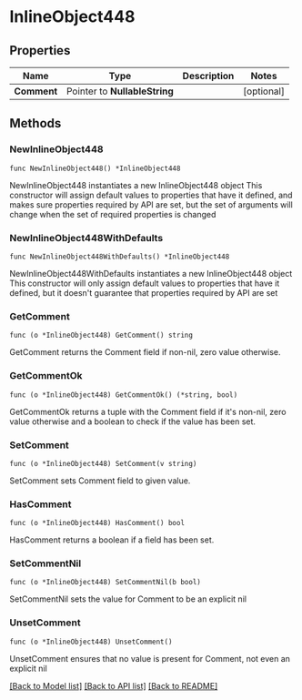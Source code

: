 # InlineObject448

## Properties

Name | Type | Description | Notes
------------ | ------------- | ------------- | -------------
**Comment** | Pointer to **NullableString** |  | [optional] 

## Methods

### NewInlineObject448

`func NewInlineObject448() *InlineObject448`

NewInlineObject448 instantiates a new InlineObject448 object
This constructor will assign default values to properties that have it defined,
and makes sure properties required by API are set, but the set of arguments
will change when the set of required properties is changed

### NewInlineObject448WithDefaults

`func NewInlineObject448WithDefaults() *InlineObject448`

NewInlineObject448WithDefaults instantiates a new InlineObject448 object
This constructor will only assign default values to properties that have it defined,
but it doesn't guarantee that properties required by API are set

### GetComment

`func (o *InlineObject448) GetComment() string`

GetComment returns the Comment field if non-nil, zero value otherwise.

### GetCommentOk

`func (o *InlineObject448) GetCommentOk() (*string, bool)`

GetCommentOk returns a tuple with the Comment field if it's non-nil, zero value otherwise
and a boolean to check if the value has been set.

### SetComment

`func (o *InlineObject448) SetComment(v string)`

SetComment sets Comment field to given value.

### HasComment

`func (o *InlineObject448) HasComment() bool`

HasComment returns a boolean if a field has been set.

### SetCommentNil

`func (o *InlineObject448) SetCommentNil(b bool)`

 SetCommentNil sets the value for Comment to be an explicit nil

### UnsetComment
`func (o *InlineObject448) UnsetComment()`

UnsetComment ensures that no value is present for Comment, not even an explicit nil

[[Back to Model list]](../README.md#documentation-for-models) [[Back to API list]](../README.md#documentation-for-api-endpoints) [[Back to README]](../README.md)


